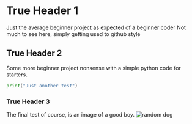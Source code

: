 # True Header 1
Just the average beginner project as expected of a beginner coder
Not much to see here, simply getting used to github style

## True Header 2
Some more beginner project nonsense with a simple python code for starters.
```python
print("Just another test")
```

### True Header 3
The final test of course, is an image of a good boy.
![random dog](https://static.wixstatic.com/media/f2c7ab_17e00adeeeec44309750a46e5718a30f~mv2.jpeg/v1/fill/w_980,h_784,al_c,q_85,usm_0.66_1.00_0.01,enc_avif,quality_auto/f2c7ab_17e00adeeeec44309750a46e5718a30f~mv2.jpeg)
